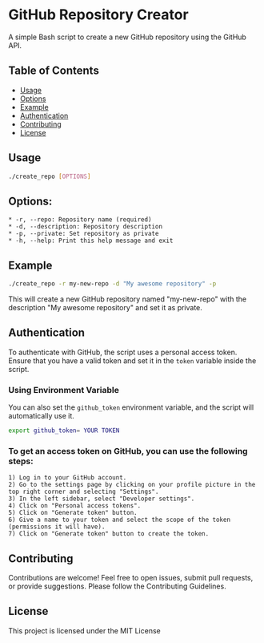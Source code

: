 # GitHub Repository Creator

A simple Bash script to create a new GitHub repository using the GitHub API.

## Table of Contents
- [Usage](#usage)
- [Options](#options)
- [Example](#example)
- [Authentication](#authentication)
- [Contributing](#contributing)
- [License](#license)

## Usage

``` bash
./create_repo [OPTIONS]
```

## Options:

    * -r, --repo: Repository name (required)
    * -d, --description: Repository description
    * -p, --private: Set repository as private
    * -h, --help: Print this help message and exit


## Example

```bash
./create_repo -r my-new-repo -d "My awesome repository" -p
```

This will create a new GitHub repository named "my-new-repo" with the description "My awesome repository" and set it as private.


## Authentication 

To authenticate with GitHub, the script uses a personal access token. 
Ensure that you have a valid token and set it in the `token` variable inside the script.

### Using Environment Variable

You can also set the `github_token` environment variable, and the script will automatically use it.

```bash
export github_token= YOUR TOKEN 
```

### To get an access token on GitHub, you can use the following steps:

    1) Log in to your GitHub account.
    2) Go to the settings page by clicking on your profile picture in the top right corner and selecting "Settings".
    3) In the left sidebar, select "Developer settings".
    4) Click on "Personal access tokens".
    5) Click on "Generate token" button.
    6) Give a name to your token and select the scope of the token (permissions it will have).
    7) Click on "Generate token" button to create the token.


## Contributing
Contributions are welcome! Feel free to open issues, submit pull requests, or provide suggestions. Please follow the Contributing Guidelines.

## License
This project is licensed under the MIT License
